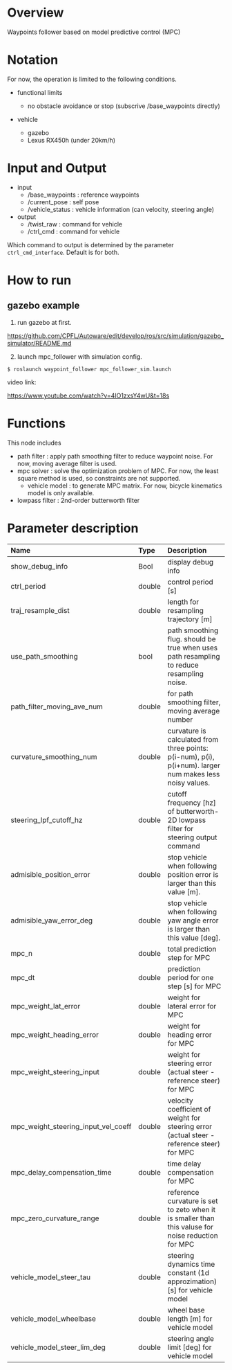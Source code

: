 # Overview
Waypoints follower based on model predictive control (MPC) 

# Notation
For now, the operation is limited to the following conditions.
- functional limits
    - no obstacle avoidance or stop (subscrive /base_waypoints directly)

- vehicle
    - gazebo
    - Lexus RX450h (under 20km/h)

# Input and Output
- input
    - /base_waypoints : reference waypoints
    - /current_pose : self pose
    - /vehicle_status : vehicle information (can velocity, steering angle)
- output
    - /twist_raw : command for vehicle
    - /ctrl_cmd : command for vehicle



Which command to output is determined by the parameter `ctrl_cmd_interface`. Default is for both.



# How to run

## gazebo example

1. run gazebo at first.

https://github.com/CPFL/Autoware/edit/develop/ros/src/simulation/gazebo_simulator/README.md


2. launch mpc_follower with simulation config.

```
$ roslaunch waypoint_follower mpc_follower_sim.launch
```

video link: 

https://www.youtube.com/watch?v=4IO1zxsY4wU&t=18s

# Functions

This node includes 
- path filter : apply path smoothing filter to reduce waypoint noise. For now, moving average filter is used. 
- mpc solver : solve the optimization problem of MPC. For now, the least square method is used, so constraints are not supported.
    - vehicle model : to generate MPC matrix. For now, bicycle kinematics model is only available.
- lowpass filter : 2nd-order butterworth filter 

# Parameter description


|Name|Type|Description|
|:---|:---|:---|
|show_debug_info|Bool|display debug info|
|ctrl_period|double|control period [s]|
|traj_resample_dist|double|length for resampling trajectory [m]|
|use_path_smoothing|bool|path smoothing flug. should be true when uses path resampling to reduce resampling noise.|
|path_filter_moving_ave_num|double|for path smoothing filter, moving average number|
|curvature_smoothing_num|double|curvature is calculated from three points: p(i-num), p(i), p(i+num). larger num makes less noisy values.|
|steering_lpf_cutoff_hz|double| cutoff frequency [hz] of butterworth-2D lowpass filter for steering output command |
|admisible_position_error|double| stop vehicle when following position error is larger than this value [m].|
|admisible_yaw_error_deg|double|stop vehicle when following yaw angle error is larger than this value [deg].|
|mpc_n|double|total prediction step for MPC|
|mpc_dt|double|prediction period for one step [s] for MPC|
|mpc_weight_lat_error|double|weight for lateral error for MPC|
|mpc_weight_heading_error|double|weight for heading error for MPC|
|mpc_weight_steering_input|double|weight for steering error (actual steer - reference steer) for MPC|
|mpc_weight_steering_input_vel_coeff|double|velocity coefficient of weight for steering error (actual steer - reference steer) for MPC|
|mpc_delay_compensation_time|double |time delay compensation for MPC|
|mpc_zero_curvature_range|double|reference curvature is set to zeto when it is smaller than this valuse for noise reduction for MPC|
|vehicle_model_steer_tau|double|steering dynamics time constant (1d approzimation) [s] for vehicle model|
|vehicle_model_wheelbase|double|wheel base length [m] for vehicle model|
|vehicle_model_steer_lim_deg|double|steering angle limit [deg] for vehicle model|